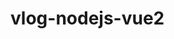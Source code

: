 # vlog-nodejs-vue2
```Hi, this is a vlog project based on HTML, CSS, JS, VUE2, nodejs, elementUi and mongoDB.
